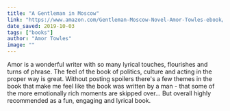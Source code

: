 ```yaml
---
title: "A Gentleman in Moscow"
link: "https://www.amazon.com/Gentleman-Moscow-Novel-Amor-Towles-ebook/dp/B01COJUEZ0"
date_saved: 2019-10-03
tags: ["books"]
author: "Amor Towles"
image: ""
---
```


Amor is a wonderful writer with so many lyrical touches, flourishes and turns of phrase. The feel of the book of politics, culture and acting in the proper way is great. Without posting spoilers there's a few themes in the book that make me feel like the book was written by a man - that some of the more emotionally rich moments are skipped over... But overall highly recommended as a fun, engaging and lyrical book.
